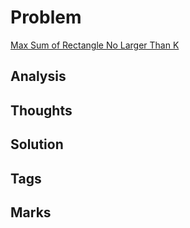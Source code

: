 # Problem
[Max Sum of Rectangle No Larger Than K](https://leetcode.com/problems/max-sum-of-rectangle-no-larger-than-k)


## Analysis

## Thoughts

## Solution

## Tags


## Marks

[comment]: <timestamp:>